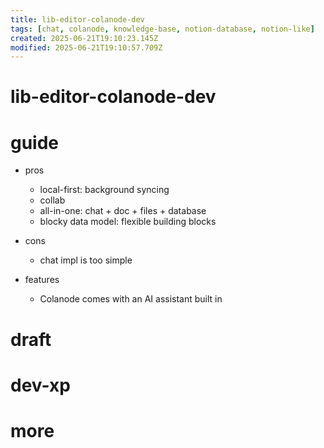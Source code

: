 ```yaml
---
title: lib-editor-colanode-dev
tags: [chat, colanode, knowledge-base, notion-database, notion-like]
created: 2025-06-21T19:10:23.145Z
modified: 2025-06-21T19:10:57.709Z
---
```


# lib-editor-colanode-dev

# guide

- pros
  - local-first: background syncing
  - collab
  - all-in-one: chat + doc + files + database
  - blocky data model: flexible building blocks

- cons
  - chat impl is too simple

- features
  - Colanode comes with an AI assistant built in
# draft

# dev-xp

# more
